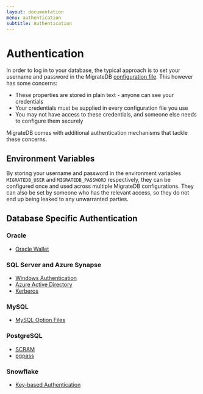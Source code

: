 ```yaml
---
layout: documentation
menu: authentication
subtitle: Authentication
---
```


# Authentication

In order to log in to your database, the typical approach is to set your username and password in the
MigrateDB [configuration file](/migratedb/documentation/configuration/configfile). This however has some concerns:

- These properties are stored in plain text - anyone can see your credentials
- Your credentials must be supplied in every configuration file you use
- You may not have access to these credentials, and someone else needs to configure them securely

MigrateDB comes with additional authentication mechanisms that tackle these concerns.

## Environment Variables

By storing your username and password in the environment variables `MIGRATEDB_USER` and `MIGRATEDB_PASSWORD`
respectively, they can be configured once and used across multiple MigrateDB configurations. They can also be set by
someone who has the relevant access, so they do not end up being leaked to any unwarranted parties.

## Database Specific Authentication

### Oracle

- [Oracle Wallet](/migratedb/documentation/database/oracle#oracle-wallet)

### SQL Server and Azure Synapse

- [Windows Authentication](/migratedb/documentation/database/sqlserver#windows-authentication)
- [Azure Active Directory](/migratedb/documentation/database/sqlserver#azure-active-directory)
- [Kerberos](/migratedb/documentation/database/sqlserver#kerberos)

### MySQL

- [MySQL Option Files](/migratedb/documentation/database/mysql#option-files)

### PostgreSQL

- [SCRAM](/migratedb/documentation/database/postgresql#scram)
- [pgpass](/migratedb/documentation/database/postgresql#pgpass)

### Snowflake

- [Key-based Authentication](/migratedb/documentation/database/snowflake#key-based-authentication)
